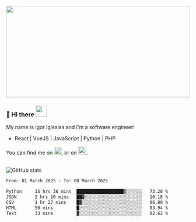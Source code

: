 <img src="https://c.tenor.com/KjVxfRrrncUAAAAd/matrix.gif" width="100%" height="250px">

### 🔭 Hi there <img src="https://raw.githubusercontent.com/MartinHeinz/MartinHeinz/master/wave.gif" width="30px">


My name is Igor Iglesias and I'm a software engineer!
<br>

<ul>
  <li> React | VueJS | JavaScript | Python | PHP </li>
</ul>
You can find me on <a href="https://twitter.com/IgorIglesias5"><img src="https://i.imgur.com/JLLlB5S.png" width="20px"></a>, or on <a href="https://www.linkedin.com/in/igor-iglesias-62478428/"><img src="https://i.imgur.com/PXyIkWx.png" width="22px"></a>.

<br>
<br>

![GitHub stats](https://github-readme-stats.vercel.app/api?username=igoiglesias&show_icons=true&count_private=true&theme=chartreuse-dark&hide_title=true)

<!--START_SECTION:waka-->

```txt
From: 01 March 2025 - To: 08 March 2025

Python     15 hrs 36 mins  ██████████████████▒░░░░░░   73.20 %
JSON       2 hrs 10 mins   ██▓░░░░░░░░░░░░░░░░░░░░░░   10.18 %
CSV        1 hr 27 mins    █▓░░░░░░░░░░░░░░░░░░░░░░░   06.80 %
HTML       50 mins         █░░░░░░░░░░░░░░░░░░░░░░░░   03.94 %
Text       33 mins         ▓░░░░░░░░░░░░░░░░░░░░░░░░   02.62 %
```

<!--END_SECTION:waka-->
